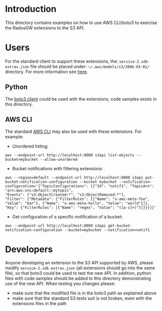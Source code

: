 # Introduction
This directory contains examples on how to use AWS CLI/boto3 to exercise the RadosGW extensions to the S3 API.

# Users
For the standard client to support these extensions, the: ``service-2.sdk-extras.json`` file should be placed under: ``~/.aws/models/s3/2006-03-01/`` directory.
For more information see [here](https://github.com/boto/botocore/blob/develop/botocore/loaders.py#L33).
## Python
The [boto3 client](https://boto3.amazonaws.com/v1/documentation/api/latest/index.html) could be used with the extensions, code samples exists in this directory.
## AWS CLI
The standard [AWS CLI](https://docs.aws.amazon.com/cli/latest/) may also be used with these extensions. For example:
- Unordered listing: 
```
aws --endpoint-url http://localhost:8000 s3api list-objects --bucket=mybucket --allow-unordered
```
- Bucket notifications with filtering extensions:
```
aws --region=default --endpoint-url http://localhost:8000 s3api put-bucket-notification-configuration --bucket mybucket --notification-configuration='{"TopicConfigurations": [{"Id": "notif1", "TopicArn": "arn:aws:sns:default::mytopic",  
"Events": ["s3:ObjectCreated:*", "s3:ObjectRemoved:*"],  
"Filter": {"Metadata": {"FilterRules": [{"Name": "x-amz-meta-foo", "Value": "bar"}, {"Name": "x-amz-meta-hello", "Value": "world"}]}, "Key": {"FilterRules": [{"Name": "regex", "Value": "([a-z]+)"}]}}}]}'
 ```
- Get configuration of a specific notification of a bucket:
```
aws --endpoint-url http://localhost:8000 s3api get-bucket-notification-configuration --bucket=mybucket --notification=notif1
```

# Developers
Anyone developing an extension to the S3 API supported by AWS, please modify ``service-2.sdk-extras.json`` (all extensions should go into the same file), so that boto3 could be used to test the new API. 
In addition, python files with code samples should be added to this directory demonstrating use of the new API.
When testing you changes please:
- make sure that the modified file is in the boto3 path as explained above
- make sure that the standard S3 tests suit is not broken, even with the extensions files in the path


